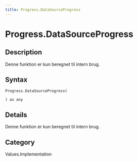 ```yaml
---
title: Progress.DataSourceProgress
---
```


# Progress.DataSourceProgress


## Description

Denne funktion er kun beregnet til intern brug.


## Syntax

```powerquery
Progress.DataSourceProgress(

) as any
```


## Details

Denne funktion er kun beregnet til intern brug.



## Category
Values.Implementation
